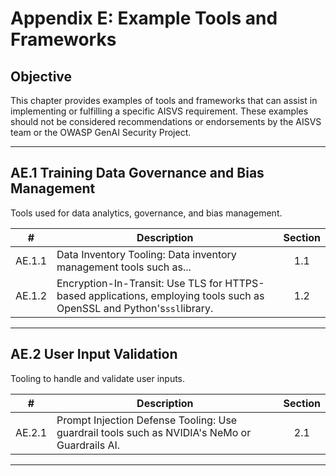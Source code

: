 # Appendix E: Example Tools and Frameworks

## Objective

This chapter provides examples of tools and frameworks that can assist in implementing or fulfilling a specific AISVS requirement. These examples should not be considered recommendations or endorsements by the AISVS team or the OWASP GenAI Security Project.

---

## AE.1 Training Data Governance and Bias Management

Tools used for data analytics, governance, and bias management.

|   #    | Description                                                                                                            | Section |
| :----: | ---------------------------------------------------------------------------------------------------------------------- | :-----: |
| AE.1.1 | Data Inventory Tooling: Data inventory management tools such as...                                                     |   1.1   |
| AE.1.2 | Encryption-In-Transit: Use TLS for HTTPS-based applications, employing tools such as OpenSSL and Python's`ssl`library. |   1.2   |

---

## AE.2 User Input Validation

Tooling to handle and validate user inputs.

|   #    | Description                                                                                   | Section |
| :----: | --------------------------------------------------------------------------------------------- | :-----: |
| AE.2.1 | Prompt Injection Defense Tooling: Use guardrail tools such as NVIDIA's NeMo or Guardrails AI. |   2.1   |

---

